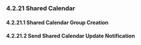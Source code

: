 ### 4.2.21 Shared Calendar




#### 4.2.21.1 Shared Calendar Group Creation




#### 4.2.21.2 Send Shared Calendar Update Notification




